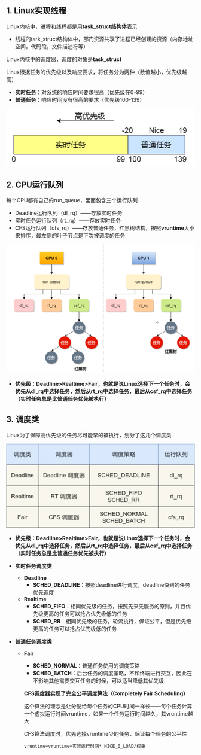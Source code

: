 ## 1. Linux实现线程

Linux内核中，进程和线程都是用**task_struct结构体**表示

* 线程的tark_struct结构体中，部门资源共享了进程已经创建的资源（内存地址空间，代码段，文件描述符等）

Linux内核中的调度器，调度的对象是**task_struct**

Linux根据任务的优先级以及响应要求，将任务分为两种（数值越小，优先级越高）

* **实时任务**：对系统的响应时间要求很高（优先级在0-99）
* **普通任务**：响应时间没有很高的要求（优先级100-139）

![8](p/8.png)

## 2. CPU运行队列

每个CPU都有自己的run_queue，里面包含三个运行队列

* Deadline运行队列（dl_rq）——存放实时任务
* 实时任务运行队列（rt_rq）——存放实时任务
* CFS运行队列（cfs_rq）——存放普通任务，红黑树结构，按照**vruntime**大小来排序，最左侧的叶子节点是下次被调度的任务

![CPU运行队列](p/CPU运行队列.png)

* **优先级：Deadline>Realtime>Fair，也就是说Linux选择下一个任务时，会优先从dl_rq中选择任务，然后从rt_rq中选择任务，最后从csf_rq中选择任务（实时任务总是比普通任务优先被执行）**

## 3. 调度类

Linux为了保障高优先级的任务尽可能早的被执行，划分了这几个调度类

![调度类](p/调度类.png)

* **优先级：Deadline>Realtime>Fair，也就是说Linux选择下一个任务时，会优先从dl_rq中选择任务，然后从rt_rq中选择任务，最后从csf_rq中选择任务（实时任务总是比普通任务优先被执行）**

* **实时任务调度类**
  
  * **Deadline**
    * **SCHED_DEADLINE**：按照deadline进行调度，deadline快到的任务优先调度
  * **Realtime**
    * **SCHED_FIFO**：相同优先级的任务，按照先来先服务的原则，并且优先级更高的任务可以抢占优先级低的任务
    * **SCHED_RR**：相同优先级的任务，轮流执行，保证公平，但是优先级更高的任务可以抢占优先级低的任务

* **普通任务调度类**
  
  * **Fair**
    
    * **SCHED_NORMAL**：普通任务使用的调度策略
    * **SCHED_BATCH**：后台任务的调度策略，不和终端进行交互，因此在不影响其他需要交互任务的时候，可以适当降低其优先级
    
    **CFS调度器实现了完全公平调度算法（Completely Fair Scheduling）**
    
    这个算法的理念是让分配给每个任务的CPU时间一样长——每个任务计算一个虚拟运行时间vruntime，如果一个任务运行时间越久，其vruntime越大
    
    CFS算法调度时，优先选择vruntime少的任务，保证每个任务的公平性
    
    ```
    vruntime=vruntime+实际运行时间* NICE_0_LOAD/权重
    ```

